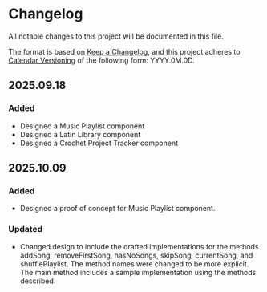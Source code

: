 # Changelog

All notable changes to this project will be documented in this file.

The format is based on [Keep a Changelog](https://keepachangelog.com/en/1.1.0/),
and this project adheres to [Calendar Versioning](https://calver.org/) of
the following form: YYYY.0M.0D.

## 2025.09.18

### Added

- Designed a Music Playlist component
- Designed a Latin Library component
- Designed a Crochet Project Tracker component

## 2025.10.09

### Added

- Designed a proof of concept for Music Playlist component.

### Updated

- Changed design to include the drafted implementations for the methods addSong, removeFirstSong, hasNoSongs, skipSong, currentSong, and shufflePlaylist. The method names were changed to be more explicit. The main method includes a sample implementation using the methods described.
